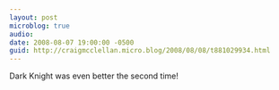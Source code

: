 ```yaml
---
layout: post
microblog: true
audio: 
date: 2008-08-07 19:00:00 -0500
guid: http://craigmcclellan.micro.blog/2008/08/08/t881029934.html
---
```

Dark Knight was even better the second time!
